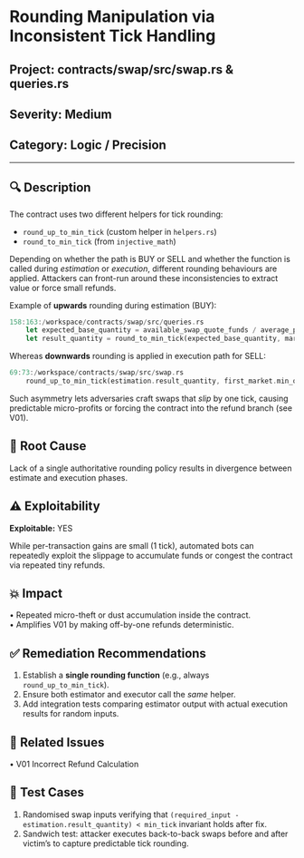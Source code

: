 # Rounding Manipulation via Inconsistent Tick Handling

## Project: contracts/swap/src/swap.rs & queries.rs

## Severity: Medium

## Category: Logic / Precision

---

## 🔍 Description
The contract uses two different helpers for tick rounding:
* `round_up_to_min_tick` (custom helper in `helpers.rs`)
* `round_to_min_tick` (from `injective_math`)

Depending on whether the path is BUY or SELL and whether the function is called during *estimation* or *execution*, different rounding behaviours are applied. Attackers can front-run around these inconsistencies to extract value or force small refunds.

Example of **upwards** rounding during estimation (BUY):

```rust
158:163:/workspace/contracts/swap/src/queries.rs
    let expected_base_quantity = available_swap_quote_funds / average_price;
    let result_quantity = round_to_min_tick(expected_base_quantity, market.min_quantity_tick_size);
```

Whereas **downwards** rounding is applied in execution path for SELL:

```rust
69:73:/workspace/contracts/swap/src/swap.rs
    round_up_to_min_tick(estimation.result_quantity, first_market.min_quantity_tick_size)
```

Such asymmetry lets adversaries craft swaps that *slip* by one tick, causing predictable micro-profits or forcing the contract into the refund branch (see V01).

## 🧠 Root Cause
Lack of a single authoritative rounding policy results in divergence between estimate and execution phases.

## ⚠️ Exploitability
**Exploitable:** YES

While per-transaction gains are small (1 tick), automated bots can repeatedly exploit the slippage to accumulate funds or congest the contract via repeated tiny refunds.

## 💥 Impact
• Repeated micro-theft or dust accumulation inside the contract.  
• Amplifies V01 by making off-by-one refunds deterministic.

## ✅ Remediation Recommendations
1. Establish a **single rounding function** (e.g., always `round_up_to_min_tick`).
2. Ensure both estimator and executor call the *same* helper.
3. Add integration tests comparing estimator output with actual execution results for random inputs.

## 🔁 Related Issues
• V01 Incorrect Refund Calculation

## 🧪 Test Cases
1. Randomised swap inputs verifying that `(required_input - estimation.result_quantity) < min_tick` invariant holds after fix.
2. Sandwich test: attacker executes back-to-back swaps before and after victim’s to capture predictable tick rounding.